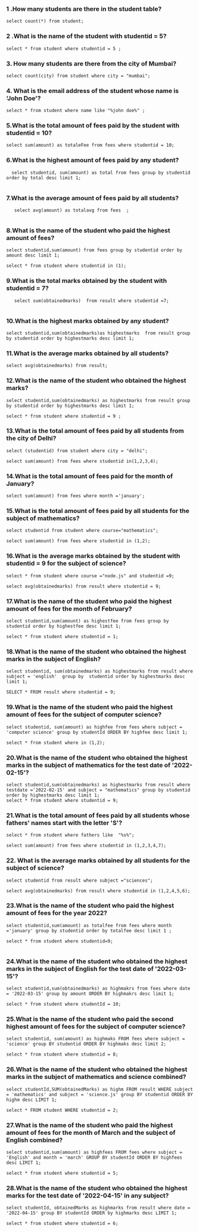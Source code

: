 ### 1 .How many students are there in the student table?
```
select count(*) from student;

```
### 2 .What is the name of the student with studentid = 5?
```
select * from student where studentid = 5 ;

```
### 3. How many students are there from the city of Mumbai?
```
select count(city) from student where city = "mumbai";

```
### 4. What is the email address of the student whose name is 'John Doe'?
```
select * from student where name like "%john doe%" ;

```
### 5.What is the total amount of fees paid by the student with studentid = 10?
```
select sum(amount) as totaleFee from fees where studentid = 10;

```
### 6.What is the highest amount of fees paid by any student?
```
  select studentid, sum(amount) as total from fees group by studentid order by total desc limit 1;
  
  ```
### 7.What is the average amount of fees paid by all students?
```
   select avg(amount) as totalavg from fees  ;
   
```
### 8.What is the name of the student who paid the highest amount of fees?
```
select studentid,sum(amount) from fees group by studentid order by amount desc limit 1;

select * from student where studentid in (1);

```
### 9.What is the total marks obtained by the student with studentid = 7?
```
   select sum(obtainedmarks)  from result where studentid =7;
   
```
### 10.What is the highest marks obtained by any student?
```
select studentid,sum(obtainedmarks)as highestmarks  from result group by studentid order by highestmarks desc limit 1;

```
### 11.What is the average marks obtained by all students?
```
select avg(obtainedmarks) from result;

```
### 12.What is the name of the student who obtained the highest marks?
```
select studentid,sum(obtainedmarks) as highestmarks from result group by studentid order by highestmarks desc limit 1;

select * from student where studentid = 9 ;

```
### 13.What is the total amount of fees paid by all students from the city of Delhi?
```
select (studentid) from student where city = "delhi";

select sum(amount) from fees where studentid in(1,2,3,4);

```
### 14.What is the total amount of fees paid for the month of January?
```
select sum(amount) from fees where month ='january';

```
### 15.What is the total amount of fees paid by all students for the subject of mathematics?
```
select studentid from student where course="mathematics";

select sum(amount) from fees where studentid in (1,2);

```
### 16.What is the average marks obtained by the student with studentid = 9 for the subject of science?
```
select * from student where course ="node.js" and studentid =9;

select avg(obtainedmarks) from result where studentid = 9;

````
### 17.What is the name of the student who paid the highest amount of fees for the month of February? 
```
select studentid,sum(amount) as highestfee from fees group by studentid order by highestfee desc limit 1;

select * from student where studentid = 1;

```

### 18.What is the name of the student who obtained the highest marks in the subject of English?
```
select studentid, sum(obtainedmarks) as highestmarks from result where subject = 'english'  group by  studentid order by highestmarks desc limit 1;

SELECT * FROM result where studentid = 9;

```
### 19.What is the name of the student who paid the highest amount of fees for the subject of computer science?
```
select studentid, sum(amount) as highfee from fees where subject = 'computer science' group by studentId ORDER BY highfee desc limit 1;

select * from student where in (1,2);

```
### 20.What is the name of the student who obtained the highest marks in the subject of mathematics for the test date of '2022-02-15'?

```
select studentid,sum(obtainedmarks) as highestmarks from result where testdate ='2022-02-15' and subject = "mathematics" group by studentid order by highestmarks desc limit 1;
select * from student where studentid = 9;
```

###  21.What is the total amount of fees paid by all students whose fathers' names start with the letter 'S'?
```
select * from student where fathers like  "%s%";

select sum(amount) from fees where studentid in (1,2,3,4,7);

```
### 22. What is the average marks obtained by all students for the subject of science?
```
select studentid from result where subject ="sciences";

select avg(obtainedmarks) from result where studentid in (1,2,4,5,6);

```

### 23.What is the name of the student who paid the highest amount of fees for the year 2022?
```
select studentid,sum(amount) as totalfee from fees where month ='january' group by studentid order by totalfee desc limit 1 ;

select * from student where studentid=9;
 
 ```
 ### 24.What is the name of the student who obtained the highest marks in the subject of English for the test date of '2022-03-15'?
 ```
select studentid,sum(obtainedmarks) as highmakrs from fees where date = '2022-03-15' group by amount ORDER BY highmakrs desc limit 1;

select * from student where studentId = 10;

```
  
### 25.What is the name of the student who paid the second highest amount of fees for the subject of computer science?

```
select studentid, sum(amount) as highmaks FROM fees where subject = 'science' group BY studentid ORDER BY highmaks desc limit 2;

select * from student where studentid = 8;

```
### 26.What is the name of the student who obtained the highest marks in the subject of mathematics and science combined?
```
select studentId,SUM(obtainedMarks) as highm FROM result WHERE subject = 'mathematics' and subject = 'science.js' group BY studentid ORDER BY highm desc LIMIT 1;

select * FROM student WHERE studentid = 2;
```

### 27.What is the name of the student who paid the highest amount of fees for the month of March and the subject of English combined?

```
select studentid,sum(amount) as highfees FROM fees where subject = 'English' and month = 'march' GROUP BY studentId ORDER BY highfees desc LIMIT 1;

select * from student where studentid = 5;

```
### 28.What is the name of the student who obtained the highest marks for the test date of '2022-04-15' in any subject?

```
select studentId, obtainedMarks as highmarks from result where date = '2022-04-15' group BY studentId ORDER by highmarks desc LIMIT 1;

select * from student where studentid = 6;
```











